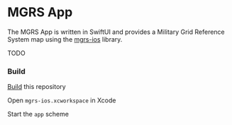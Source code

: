 # MGRS App

The MGRS App is written in SwiftUI and provides a Military Grid Reference System map using the [mgrs-ios](https://github.com/ngageoint/mgrs-ios) library.

TODO

### Build ###

[Build](https://github.com/ngageoint/mgrs-ios#build) this repository

Open `mgrs-ios.xcworkspace` in Xcode

Start the `app` scheme
